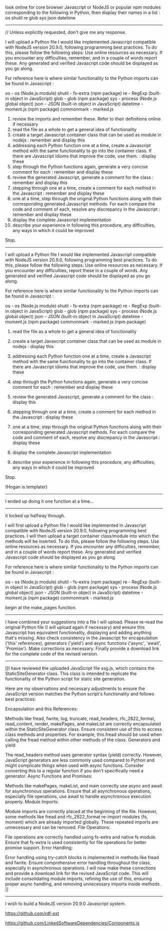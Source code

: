 look online for core browser Javascript or NodeJS or popular npm modules corresponding to the following in Python, then display their names in a list : os shutil re glob sys json datetime

---

// Unless explicitly requested, don't give me any response.

I will upload a Python file I would like implemented Javascript compatible with NodeJS version 20.9.0, following programming best practices.
To do this, please follow the following steps. Use online resources as necessary. If you encounter any difficulties, remember, and in a couple of words report these. Any generated and verified Javascript code should be displayed as you go along.

For reference here is where similar functionality to the Python imports can be found in Javascript :

os - os (Node.js module)
shutil - fs-extra (npm package)
re - RegExp (built-in object in JavaScript)
glob - glob (npm package)
sys - process (Node.js global object)
json - JSON (built-in object in JavaScript)
datetime - moment.js (npm package)
commonmark - marked.js

1. review the imports and remember these. Refer to their definitions online if necessary
2. read the file as a whole to get a general idea of functionality
3. create a target Javascript container class that can be used as module in nodejs : remember and display this
4. addressing each Python function one at a time, create a Javascript method with the same functionality to go into the container class. If there are Javascript idioms that improve the code, use them. : display these
5. step through the Python functions again, generate a very concise comment for each : remember and display these
6. review the generated Javascript, generate a comment for the class : remember and display this
7. stepping through one at a time, create a comment for each method in the Javascript : remember and display these
8. one at a time, step through the original Python functions along with their corresponding generated Javascript methods. For each compare the code and comment of each, resolve any discrepancy in the Javascript : remember and display these
9. display the complete Javascript implementation
10. describe your experience in following this procedure, any difficulties, any ways in which it could be improved

Stop.

---

I will upload a Python file I would like implemented Javascript compatible with NodeJS version 20.9.0, following programming best practices.
To do this, please follow the following steps. Use online resources as necessary. If you encounter any difficulties, report these in a couple of words. Any generated and verified Javascript code should be displayed as you go along.

For reference here is where similar functionality to the Python imports can be found in Javascript :

os - os (Node.js module)
shutil - fs-extra (npm package)
re - RegExp (built-in object in JavaScript)
glob - glob (npm package)
sys - process (Node.js global object)
json - JSON (built-in object in JavaScript)
datetime - moment.js (npm package)
commonmark - marked.js (npm package)

1. read the file as a whole to get a general idea of functionality
2. create a target Javascript container class that can be used as module in nodejs : display this

3. addressing each Python function one at a time, create a Javascript method with the same functionality to go into the container class. If there are Javascript idioms that improve the code, use them. : display these

4. step through the Python functions again, generate a very concise comment for each : remember and display these
5. review the generated Javascript, generate a comment for the class : display this
6. stepping through one at a time, create a comment for each method in the Javascript : display these
7. one at a time, step through the original Python functions along with their corresponding generated Javascript methods. For each compare the code and comment of each, resolve any discrepancy in the Javascript : display these
8. display the complete Javascript implementation
9. describe your experience in following this procedure, any difficulties, any ways in which it could be improved

Stop.

(Hogan is templater)

---

I ended up doing it one function at a time...

---

it locked up halfway through.

I will first upload a Python file I would like implemented in Javascript compatible with NodeJS version 20.9.0, following programming best practices. I will then upload a target container class/module into which the methods will be inserted.
To do this, please follow the following steps. Use online resources as necessary. If you encounter any difficulties, remember, and in a couple of words report these. Any generated and verified Javascript code should be displayed as you go along.

For reference here is where similar functionality to the Python imports can be found in Javascript :

os - os (Node.js module)
shutil - fs-extra (npm package)
re - RegExp (built-in object in JavaScript)
glob - glob (npm package)
sys - process (Node.js global object)
json - JSON (built-in object in JavaScript)
datetime - moment.js (npm package)
commonmark - marked.js

begin at the make_pages function.

---

I have combined your suggestions into a file I will upload. Please re-read the original Python file (I will upload again if necessary) and ensure this Javascript has equivalent functionality, displaying and adding anything that's missing. Also check consistency in the Javascript for encapsulation ('this' references), generators ('yield') and async functions ('async', 'await', 'Promise'). Make corrections as necessary. Finally provide a download link for the complete code of the revised version.

---

[[I have reviewed the uploaded JavaScript file ssg.js, which contains the StaticSiteGenerator class. This class is intended to replicate the functionality of the Python script for static site generation.

Here are my observations and necessary adjustments to ensure the JavaScript version matches the Python script's functionality and follows best practices:

Encapsulation and this References:

Methods like fread, fwrite, log, truncate, read_headers, rfc_2822_format, read_content, render, makePages, and makeList are correctly encapsulated within the StaticSiteGenerator class.
Ensure consistent use of this to access class methods and properties. For example, this.fread should be used when calling the fread method within other methods of the class.
Generators and yield:

The read_headers method uses generator syntax (yield) correctly. However, JavaScript generators are less commonly used compared to Python and might complicate things when used with async functions. Consider converting this to a regular function if you don't specifically need a generator.
Async Functions and Promises:

Methods like makePages, makeList, and main correctly use async and await for asynchronous operations.
Ensure that all asynchronous operations, especially file operations, use await to handle asynchronous execution properly.
Module Imports:

Module imports are correctly placed at the beginning of the file. However, some methods like fread and rfc_2822_format re-import modules (fs, moment) which are already imported globally. These repeated imports are unnecessary and can be removed.
File Operations:

File operations are correctly handled using fs-extra and native fs module. Ensure that fs-extra is used consistently for file operations for better promise support.
Error Handling:

Error handling using try-catch blocks is implemented in methods like fread and fwrite. Ensure comprehensive error handling throughout the class, especially in asynchronous operations.
I will now make these corrections and provide a download link for the revised JavaScript code. This will include consolidating module imports, refining the use of this, ensuring proper async handling, and removing unnecessary imports inside methods.
]]

---

I wish to build a NodeJS version 20.9.0 Javascript system.

https://github.com/rdf-ext

https://github.com/LinkedSoftwareDependencies/Components.js
